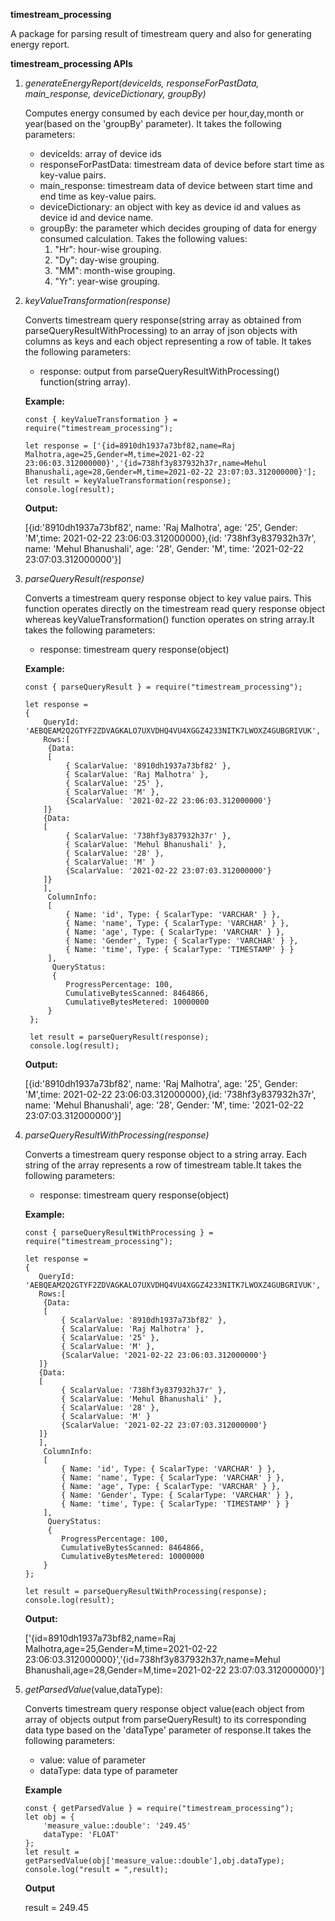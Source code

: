 **timestream_processing**

A package for parsing result of timestream query and also for generating energy report.

**timestream_processing APIs**

1. _generateEnergyReport(deviceIds,
   responseForPastData,
   main_response,
   deviceDictionary,
   groupBy)_

   Computes energy consumed by each device per hour,day,month or year(based on the 'groupBy' parameter). It takes the following parameters:

   - deviceIds: array of device ids
   - responseForPastData: timestream data of device before start time as key-value pairs.
   - main_response: timestream data of device between start time and end time as key-value pairs.
   - deviceDictionary: an object with key as device id and values as device id and device name.
   - groupBy: the parameter which decides grouping of data for energy consumed calculation. Takes the following values:
     1. "Hr": hour-wise grouping.
     2. "Dy": day-wise grouping.
     3. "MM": month-wise grouping.
     4. "Yr": year-wise grouping.

2. _keyValueTransformation(response)_

   Converts timestream query response(string array as obtained from parseQueryResultWithProcessing) to an array of json objects with columns as keys and each object representing a row of table. It takes the following parameters:

   - response: output from parseQueryResultWithProcessing() function(string array).

   **Example:**

   ```
   const { keyValueTransformation } = require("timestream_processing");

   let response = ['{id=8910dh1937a73bf82,name=Raj Malhotra,age=25,Gender=M,time=2021-02-22 23:06:03.312000000}','{id=738hf3y837932h37r,name=Mehul Bhanushali,age=28,Gender=M,time=2021-02-22 23:07:03.312000000}'];
   let result = keyValueTransformation(response);
   console.log(result);
   ```

   **Output:**

   [{id:'8910dh1937a73bf82', name: 'Raj Malhotra', age: '25', Gender: 'M',time: 2021-02-22 23:06:03.312000000},{id: '738hf3y837932h37r', name: 'Mehul Bhanushali', age: '28', Gender: 'M', time: '2021-02-22 23:07:03.312000000'}]

3. _parseQueryResult(response)_

   Converts a timestream query response object to key value pairs. This function operates directly on the timestream read query response object whereas keyValueTransformation() function operates on string array.It takes the following parameters:

   - response: timestream query response(object)

   **Example:**

   ```
   const { parseQueryResult } = require("timestream_processing");

   let response =
   {
       QueryId: 'AEBQEAM2Q2GTYF2ZDVAGKALO7UXVDHQ4VU4XGGZ4233NITK7LWOXZ4GUBGRIVUK',
       Rows:[
        {Data:
        [
            { ScalarValue: '8910dh1937a73bf82' },
            { ScalarValue: 'Raj Malhotra' },
            { ScalarValue: '25' },
            { ScalarValue: 'M' },
            {ScalarValue: '2021-02-22 23:06:03.312000000'}
       ]}
       {Data:
       [
            { ScalarValue: '738hf3y837932h37r' },
            { ScalarValue: 'Mehul Bhanushali' },
            { ScalarValue: '28' },
            { ScalarValue: 'M' }
            {ScalarValue: '2021-02-22 23:07:03.312000000'}
       ]}
       ],
        ColumnInfo:
        [
            { Name: 'id', Type: { ScalarType: 'VARCHAR' } },
            { Name: 'name', Type: { ScalarType: 'VARCHAR' } },
            { Name: 'age', Type: { ScalarType: 'VARCHAR' } },
            { Name: 'Gender', Type: { ScalarType: 'VARCHAR' } },
            { Name: 'time', Type: { ScalarType: 'TIMESTAMP' } }
        ],
         QueryStatus:
         {
            ProgressPercentage: 100,
            CumulativeBytesScanned: 8464866,
            CumulativeBytesMetered: 10000000
        }
    };

    let result = parseQueryResult(response);
    console.log(result);
   ```

   **Output:**

   [{id:'8910dh1937a73bf82', name: 'Raj Malhotra', age: '25', Gender: 'M',time: 2021-02-22 23:06:03.312000000},{id: '738hf3y837932h37r', name: 'Mehul Bhanushali', age: '28', Gender: 'M', time: '2021-02-22 23:07:03.312000000'}]

4. _parseQueryResultWithProcessing(response)_

   Converts a timestream query response object to a string array. Each string of the array represents a row of timestream table.It takes the following parameters:

   - response: timestream query response(object)

   **Example:**

   ```
   const { parseQueryResultWithProcessing } = require("timestream_processing");

   let response =
   {
      QueryId: 'AEBQEAM2Q2GTYF2ZDVAGKALO7UXVDHQ4VU4XGGZ4233NITK7LWOXZ4GUBGRIVUK',
      Rows:[
       {Data:
       [
           { ScalarValue: '8910dh1937a73bf82' },
           { ScalarValue: 'Raj Malhotra' },
           { ScalarValue: '25' },
           { ScalarValue: 'M' },
           {ScalarValue: '2021-02-22 23:06:03.312000000'}
      ]}
      {Data:
      [
           { ScalarValue: '738hf3y837932h37r' },
           { ScalarValue: 'Mehul Bhanushali' },
           { ScalarValue: '28' },
           { ScalarValue: 'M' }
           {ScalarValue: '2021-02-22 23:07:03.312000000'}
      ]}
      ],
       ColumnInfo:
       [
           { Name: 'id', Type: { ScalarType: 'VARCHAR' } },
           { Name: 'name', Type: { ScalarType: 'VARCHAR' } },
           { Name: 'age', Type: { ScalarType: 'VARCHAR' } },
           { Name: 'Gender', Type: { ScalarType: 'VARCHAR' } },
           { Name: 'time', Type: { ScalarType: 'TIMESTAMP' } }
       ],
        QueryStatus:
        {
           ProgressPercentage: 100,
           CumulativeBytesScanned: 8464866,
           CumulativeBytesMetered: 10000000
       }
   };

   let result = parseQueryResultWithProcessing(response);
   console.log(result);
   ```

   **Output:**

   ['{id=8910dh1937a73bf82,name=Raj Malhotra,age=25,Gender=M,time=2021-02-22 23:06:03.312000000}','{id=738hf3y837932h37r,name=Mehul Bhanushali,age=28,Gender=M,time=2021-02-22 23:07:03.312000000}']

5. _getParsedValue_(value,dataType):

   Converts timestream query response object value(each object from array of objects output from parseQueryResult) to its corresponding data type based on the 'dataType' parameter of response.It takes the following parameters:

   - value: value of parameter
   - dataType: data type of parameter

   **Example**

   ```
   const { getParsedValue } = require("timestream_processing");
   let obj = {
       'measure_value::double': '249.45'
       dataType: 'FLOAT'
   };
   let result = getParsedValue(obj['measure_value::double'],obj.dataType);
   console.log("result = ",result);
   ```

   **Output**

   result = 249.45
